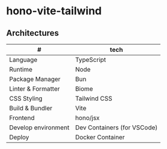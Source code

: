 # hono-vite-tailwind

## Architectures

|#|tech|
|-|-|
|Language|TypeScript|
|Runtime|Node|
|Package Manager|Bun|
|Linter & Formatter|Biome|
|CSS Styling|Tailwind CSS|
|Build & Bundler|Vite|
|Frontend|hono/jsx|
|Develop environment|Dev Containers (for VSCode)|
|Deploy|Docker Container|
